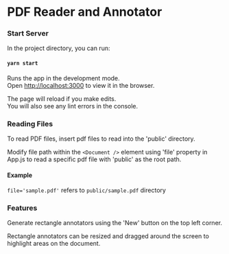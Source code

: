 # PDF Reader and Annotator

### Start Server
In the project directory, you can run:

#### `yarn start`

Runs the app in the development mode.\
Open [http://localhost:3000](http://localhost:3000) to view it in the browser.

The page will reload if you make edits.\
You will also see any lint errors in the console.

### Reading Files
To read PDF files, insert pdf files to read into the 'public' directory.

Modify file path within the `<Document />` element using 'file' property in App.js to read a specific pdf file with 'public' as the root path.

#### Example
`file='sample.pdf'` refers to `public/sample.pdf` directory

### Features
Generate rectangle annotators using the 'New' button on the top left corner.

Rectangle annotators can be resized and dragged around the screen to highlight areas on the document.
